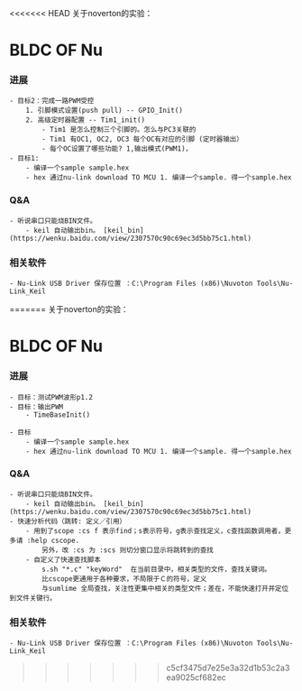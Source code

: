 <<<<<<< HEAD
关于noverton的实验：
# BLDC OF Nu

### 进展 

	- 目标2：完成一路PWM受控
		1. 引脚模式设置(push pull) -- GPIO_Init()
		2. 高级定时器配置 -- Tim1_init()
			- Tim1 是怎么控制三个引脚的。怎么与PC3关联的
			- Tim1 有OC1, OC2, OC3 每个OC有对应的引脚 (定时器输出）
			- 每个OC设置了哪些功能? 1,输出模式(PWM1)，
	- 目标1: 
		- 编译一个sample sample.hex
		- hex 通过nu-link download TO MCU 1. 编译一个sample. 得一个sample.hex

### Q&A
	- 听说串口只能烧BIN文件。
		- keil 自动输出bin。 [keil_bin](https://wenku.baidu.com/view/2307570c90c69ec3d5bb75c1.html)
### 相关软件
	- Nu-Link USB Driver 保存位置 ：C:\Program Files (x86)\Nuvoton Tools\Nu-Link_Keil
	 
=======
关于noverton的实验：
# BLDC OF Nu

### 进展 
	- 目标：测试PWM波形p1.2
	- 目标：输出PWM
		- TimeBaseInit()
		
	- 目标 
		- 编译一个sample sample.hex
		- hex 通过nu-link download TO MCU 1. 编译一个sample. 得一个sample.hex

### Q&A
	- 听说串口只能烧BIN文件。
		- keil 自动输出bin。 [keil_bin](https://wenku.baidu.com/view/2307570c90c69ec3d5bb75c1.html)
	- 快速分析代码（跳转: 定义／引用）
		- 用到了scope :cs f 表示find；s表示符号，g表示查找定义，c查找函数调用者，更多请 :help cscope.
			另外，改 :cs 为 :scs 则切分窗口显示将跳转到的查找
		- 自定义了快速查找脚本
			s.sh "*.c" "keyWord"  在当前目录中，相关类型的文件，查找关键词。
			比cscope更通用于各种要求，不局限于Ｃ的符号，定义
			与sumlime 全局查找，关注性更集中相关的类型文件；差在，不能快速打开并定位到文件关键行。

### 相关软件
	- Nu-Link USB Driver 保存位置 ：C:\Program Files (x86)\Nuvoton Tools\Nu-Link_Keil
	 
>>>>>>> c5cf3475d7e25e3a32d1b53c2a3ea9025cf682ec
